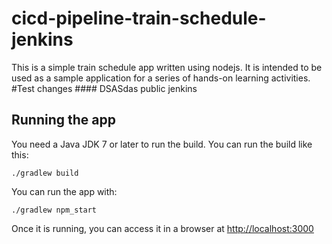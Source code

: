 # cicd-pipeline-train-schedule-jenkins

This is a simple train schedule app written using nodejs. It is intended to be used as a sample application for a series of hands-on learning activities.
#Test changes #### DSASdas public jenkins
## Running the app

You need a Java JDK 7 or later to run the build. You can run the build like this:

    ./gradlew build

You can run the app with:

    ./gradlew npm_start

Once it is running, you can access it in a browser at [http://localhost:3000](http://localhost:3000)
